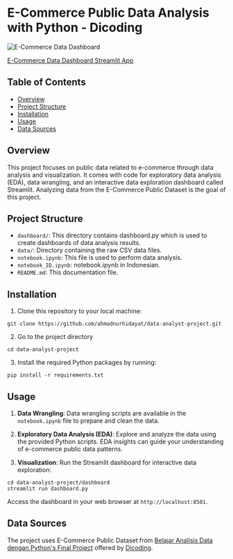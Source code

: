 # E-Commerce Public Data Analysis with Python - Dicoding
![E-Commerce Data Dashboard](dashboard.gif)

[E-Commerce Data Dashboard Streamlit App](https://e-commerce-data-analyst.streamlit.app/)

## Table of Contents
- [Overview](#overview)
- [Project Structure](#project-structure)
- [Installation](#installation)
- [Usage](#usage)
- [Data Sources](#data-sources)

## Overview
This project focuses on public data related to e-commerce through data analysis and visualization. It comes with code for exploratory data analysis (EDA), data wrangling, and an interactive data exploration dashboard called Streamlit. Analyzing data from the E-Commerce Public Dataset is the goal of this project.

## Project Structure
- `dashboard/`: This directory contains dashboard.py which is used to create dashboards of data analysis results.
- `data/`: Directory containing the raw CSV data files.
- `notebook.ipynb`: This file is used to perform data analysis.
- `notebook_ID.ipynb`: notebook.ipynb in Indonesian.
- `README.md`: This documentation file.

## Installation
1. Clone this repository to your local machine:
```
git clone https://github.com/ahmadnurhidayat/data-analyst-project.git
```
2. Go to the project directory
```
cd data-analyst-project
```
3. Install the required Python packages by running:
```
pip install -r requirements.txt
```

## Usage
1. **Data Wrangling**: Data wrangling scripts are available in the `notebook.ipynb` file to prepare and clean the data.

2. **Exploratory Data Analysis (EDA)**: Explore and analyze the data using the provided Python scripts. EDA insights can guide your understanding of e-commerce public data patterns.

3. **Visualization**: Run the Streamlit dashboard for interactive data exploration:

```
cd data-analyst-project/dashboard
streamlit run dashboard.py
```
Access the dashboard in your web browser at `http://localhost:8501`.

## Data Sources
The project uses E-Commerce Public Dataset from [Belajar Analisis Data dengan Python's Final Project](https://drive.google.com/file/d/1MsAjPM7oKtVfJL_wRp1qmCajtSG1mdcK/view) offered by [Dicoding](https://www.dicoding.com/).